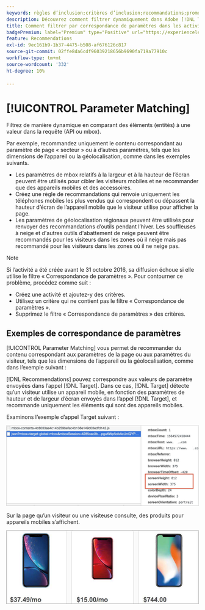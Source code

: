 ```yaml
---
keywords: règles d’inclusion;critères d’inclusion;recommandations;promotion;promotions;filtrage dynamique;dynamique;correspondance de paramètres
description: Découvrez comment filtrer dynamiquement dans Adobe [!DNL Target] Recommendations en comparant des éléments (entités) à une valeur dans la requête (API ou mbox).
title: Comment filtrer par correspondance de paramètres dans les activités Recommendations ?
badgePremium: label="Premium" type="Positive" url="https://experienceleague.adobe.com/docs/target/using/introduction/intro.html?lang=en#premium newtab=true" tooltip="Voir ce qui est inclus dans Target Premium."
feature: Recommendations
exl-id: 9ec161b9-1b37-4475-b508-af676126c817
source-git-commit: 02ffe8da6cdf96039218656b9690fa719a77910c
workflow-type: tm+mt
source-wordcount: '332'
ht-degree: 10%

---
```


# [!UICONTROL Parameter Matching]

Filtrez de manière dynamique en comparant des éléments (entités) à une valeur dans la requête (API ou mbox).

Par exemple, recommandez uniquement le contenu correspondant au paramètre de page « secteur » ou à d’autres paramètres, tels que les dimensions de l’appareil ou la géolocalisation, comme dans les exemples suivants.

* Les paramètres de mbox relatifs à la largeur et à la hauteur de l’écran peuvent être utilisés pour cibler les visiteurs mobiles et ne recommander que des appareils mobiles et des accessoires.
* Créez une règle de recommandations qui renvoie uniquement les téléphones mobiles les plus vendus qui correspondent ou dépassent la hauteur d’écran de l’appareil mobile que le visiteur utilise pour afficher la page.
* Les paramètres de géolocalisation régionaux peuvent être utilisés pour renvoyer des recommandations d’outils pendant l’hiver. Les souffleuses à neige et d&#39;autres outils d&#39;abattement de neige peuvent être recommandés pour les visiteurs dans les zones où il neige mais pas recommandé pour les visiteurs dans les zones où il ne neige pas.

>[!NOTE]
>
>Si l’activité a été créée avant le 31 octobre 2016, sa diffusion échoue si elle utilise le filtre « Correspondance de paramètres ». Pour contourner ce problème, procédez comme suit :
>
>* Créez une activité et ajoutez-y des critères.
>* Utilisez un critère qui ne contient pas le filtre « Correspondance de paramètres ».
>* Supprimez le filtre « Correspondance de paramètres » des critères.

## Exemples de correspondance de paramètres

[!UICONTROL Parameter Matching] vous permet de recommander du contenu correspondant aux paramètres de la page ou aux paramètres du visiteur, tels que les dimensions de l’appareil ou la géolocalisation, comme dans l’exemple suivant :

[!DNL Recommendations] pouvez correspondre aux valeurs de paramètre envoyées dans l’appel [!DNL Target]. Dans ce cas, [!DNL Target] détecte qu’un visiteur utilise un appareil mobile, en fonction des paramètres de hauteur et de largeur d’écran envoyés dans l’appel [!DNL Target], et recommande uniquement les éléments qui sont des appareils mobiles.

Examinons l’exemple d’appel Target suivant :

![Appel Target](/help/main/c-recommendations/c-algorithms/assets/example-target-call-2.png)

Sur la page qu’un visiteur ou une visiteuse consulte, des produits pour appareils mobiles s’affichent.

![Produits pour appareils mobiles](/help/main/c-recommendations/c-algorithms/assets/phones.png)

